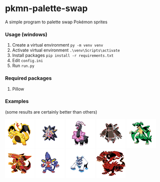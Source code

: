 # pkmn-palette-swap
A simple program to palette swap Pokémon sprites

### Usage (windows)

1. Create a virtual environment `py -m venv venv`
1. Activate virtual environment `.\venv\Scripts\activate`
1. Install packages `pip install -r requirements.txt`
1. Edit `config.ini`
1. Run `run.py `

### Required packages
1. Pillow

### Examples
(some results are certainly better than others)

![](examples/006to025.png?raw=true)
![](examples/121to348.png?raw=true)
![](examples/154to326.png?raw=true)
![](examples/378to530.png?raw=true)
![](examples/445to512.png?raw=true)
![](examples/484to554.png?raw=true)
![](examples/512to445.png?raw=true)
![](examples/555to643.png?raw=true)
![](examples/643to555.png?raw=true)